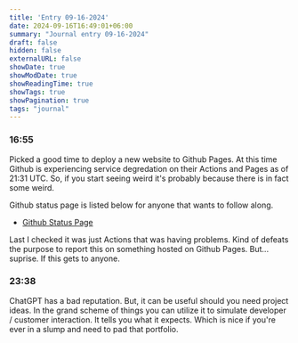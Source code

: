 ```yaml
---
title: 'Entry 09-16-2024'
date: 2024-09-16T16:49:01+06:00
summary: "Journal entry 09-16-2024"
draft: false
hidden: false
externalURL: false
showDate: true
showModDate: true
showReadingTime: true
showTags: true
showPagination: true
tags: "journal"
---
```


### 16:55

Picked a good time to deploy a new website to Github Pages. At this
time Github is experiencing service degredation on their Actions and
Pages as of 21:31 UTC. So, if you start seeing weird it's probably 
because there is in fact some weird.

Github status page is listed below for anyone that wants to follow
along.

- [Github Status Page](https://www.githubstatus.com/)

Last I checked it was just Actions that was having problems. Kind of
defeats the purpose to report this on something hosted on Github Pages.
But... suprise. If this gets to anyone.

### 23:38

ChatGPT has a bad reputation. But, it can be useful should you need 
project ideas. In the grand scheme of things you can utilize it to 
simulate developer / customer interaction. It tells you what it expects.
Which is nice if you're ever in a slump and need to pad that portfolio.
